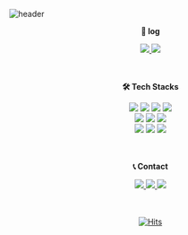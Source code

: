 ![header](https://capsule-render.vercel.app/api?type=waving&color=timeGradient&text=Welcome%20to%20Yujin's%20GitHub%20👋&animation=twinkling&fontSize=35&fontAlignY=40&fontAlign=70&height=250)

<div align=center>  
  <p><b>📝 log</b></p>
  <a href="https://codingrecord2209.tistory.com/">
    <img src="https://img.shields.io/badge/Tistory-FF8800?style=for-the-badge&logo=Tistory&logoColor=white">
  </a>
  <a href="https://dog-tempo-808.notion.site/4119fc67d34f4427aa95e6de0b95293a?pvs=4">
    <img src="https://img.shields.io/badge/notion-000000?style=for-the-badge&logo=notion&logoColor=white">
  </a>
</div> 
<br><br>

<div align=center>    
  <p><b>🛠 Tech Stacks</b></p>
  <div>
    <img src="https://img.shields.io/badge/html5-E34F26?style=for-the-badge&logo=html5&logoColor=white">
    <img src="https://img.shields.io/badge/css3-1572B6?style=for-the-badge&logo=css3&logoColor=white">
    <img src="https://img.shields.io/badge/javascript-F7DF1E?style=for-the-badge&logo=javascript&logoColor=white">
    <img src="https://img.shields.io/badge/bootstrap-7952B3?style=for-the-badge&logo=bootstrap&logoColor=white">
  </div>
  
  <div>
    <img src="https://img.shields.io/badge/c-A8B9CC?style=for-the-badge&logo=c&logoColor=white">
    <img src="https://img.shields.io/badge/cplusplus-00599C?style=for-the-badge&logo=cplusplus&logoColor=white">
    <img src="https://img.shields.io/badge/python-3776AB?style=for-the-badge&logo=python&logoColor=white">
  </div>
  
  <div>
    <img src="https://img.shields.io/badge/django-092E20?style=for-the-badge&logo=django&logoColor=white">
    <img src="https://img.shields.io/badge/mysql-4479A1?style=for-the-badge&logo=mysql&logoColor=white">
    <img src="https://img.shields.io/badge/amazonaws-FF9900?style=for-the-badge&logo=amazonaws&logoColor=white">
  </div>
</div>  
<br><br>

<div align=center>    
  <p><b>📞 Contact</b></p>

  <div>
    <a href="mailto:211dbwls@naver.com">
      <img src="https://img.shields.io/badge/naver-03C75A?style=for-the-badge&logo=naver&logoColor=white">
    </a>
    <a href="https://www.instagram.com/ujinlee11/">
      <img src="https://img.shields.io/badge/instagram-E4405F?style=for-the-badge&logo=instagram&logoColor=white">
    </a>
    <a href="https://generous-jean-record-211124ing.tistory.com/">
      <img src="https://img.shields.io/badge/Tistory-FF8800?style=for-the-badge&logo=Tistory&logoColor=white">
    </a>
  </div>
</div>
<br><br>


<div align=center>
  
  [![Hits](https://hits.seeyoufarm.com/api/count/incr/badge.svg?url=https%3A%2F%2Fgithub.com%2F211dbwls&count_bg=%23CCC5FF&title_bg=%23555555&icon=github.svg&icon_color=%23E7E7E7&title=hits&edge_flat=false)](https://hits.seeyoufarm.com)
</div>

